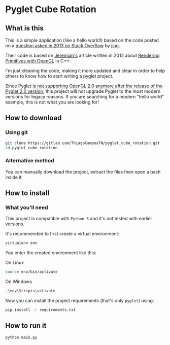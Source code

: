 # Pyglet Cube Rotation

## What is this

This is a simple application (like a hello world!) based on the code posted on a [question asked in 2013 on Stack Overflow](https://stackoverflow.com/questions/16263727/3d-cube-didnt-show-correctly-writen-by-pyglet) by [jing](https://stackoverflow.com/users/2304837/jing).

Their code is based on [Jeremiah's](https://www.3dgep.com/author/jeremiah/) article written in 2012 about [Rendering Primitives with OpenGL](https://www.3dgep.com/rendering-primitives-with-opengl/) in C++.

I'm just cleaning the code, making it more updated and clear in order to help others to know how to start writing a pyglet project.

Since Pyglet [is not supporting OpenGL 2.0 anymore after the release of the Pyglet 2.0 version](https://pyglet.readthedocs.io/en/latest/programming_guide/migration.html), this project will not upgrade Pyglet to the most modern versions for legacy reasons. If you are searching for a modern "hello world" example, this is not what you are looking for!

## How to download

### Using git

```bash
git clone https://gitlab.com/ThiagoCamposTN/pyglet_cube_rotation.git
cd pyglet_cube_rotation
```

### Alternative method

You can manually download the project, extract the files then open a bash inside it.

## How to install

### What you'll need

This project is compatible with `Python 3` and it's not tested with earlier versions.

It's recommended to first create a virtual environment:

```bash
virtualenv env
```

You enter the created environment like this:

On Linux

```bash
source env/bin/activate
```

On Windows

```bash
.\env\Scripts\activate
```

Now you can install the project requirements (that's only `pyglet`) using:

```bash
pip install -r requirements.txt
```


## How to run it

```bash
python main.py
```
